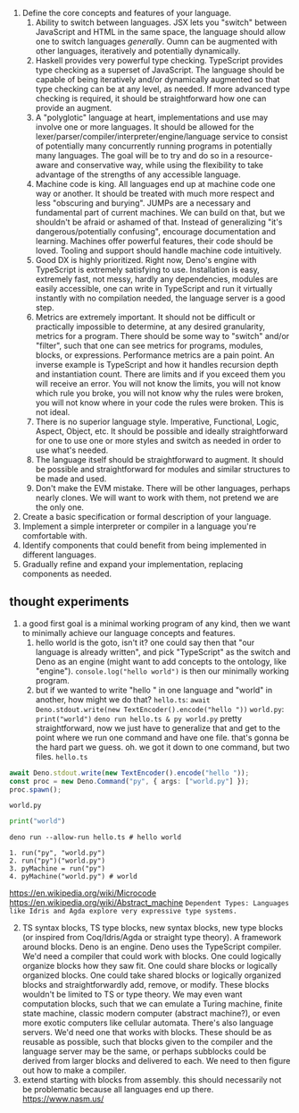 1. Define the core concepts and features of your language.
	1. Ability to switch between languages. JSX lets you "switch" between JavaScript and HTML in the same space, the language should allow one to switch languages *generally*. Oumn can be augmented with other languages, iteratively and potentially dynamically.
	2. Haskell provides very powerful type checking. TypeScript provides type checking as a superset of JavaScript. The language should be capable of being iteratively and/or dynamically augmented so that type checking can be at any level, as needed. If more advanced type checking is required, it should be straightforward how one can provide an augment.
	3. A "polyglotic" language at heart, implementations and use may involve one or more languages. It should be allowed for the lexer/parser/compiler/interpreter/engine/language service to consist of potentially many concurrently running programs in potentially many languages. The goal will be to try and do so in a resource-aware and conservative way, while using the flexibility to take advantage of the strengths of any accessible language.
	4. Machine code is king. All languages end up at machine code one way or another. It should be treated with much more respect and less "obscuring and burying". JUMPs are a necessary and fundamental part of current machines. We can build on that, but we shouldn't be afraid or ashamed of that. Instead of generalizing "it's dangerous/potentially confusing", encourage documentation and learning. Machines offer powerful features, their code should be loved. Tooling and support should handle machine code intuitively.
	5. Good DX is highly prioritized. Right now, Deno's engine with TypeScript is extremely satisfying to use. Installation is easy, extremely fast, not messy, hardly any dependencies, modules are easily accessible, one can write in TypeScript and run it virtually instantly with no compilation needed, the language server is a good step.
	6. Metrics are extremely important. It should not be difficult or practically impossible to determine, at any desired granularity, metrics for a program. There should be some way to "switch" and/or "filter", such that one can see metrics for programs, modules, blocks, or expressions. Performance metrics are a pain point. An inverse example is TypeScript and how it handles recursion depth and instantiation count. There are limits and if you exceed them you will receive an error. You will not know the limits, you will not know which rule you broke, you will not know why the rules were broken, you will not know where in your code the rules were broken. This is not ideal.
	7. There is no superior language style. Imperative, Functional, Logic, Aspect, Object, etc. It should be possible and ideally straightforward for one to use one or more styles and switch as needed in order to use what's needed.
	8. The language itself should be straightforward to augment. It should be possible and straightforward for modules and similar structures to be made and used.
	9. Don't make the EVM mistake. There will be other languages, perhaps nearly clones. We will want to work with them, not pretend we are the only one.
2. Create a basic specification or formal description of your language.
3. Implement a simple interpreter or compiler in a language you're comfortable with.
4. Identify components that could benefit from being implemented in different languages.
5. Gradually refine and expand your implementation, replacing components as needed.

## thought experiments

1. a good first goal is a minimal working program of any kind, then we want to minimally achieve our language concepts and features.
	1. hello world is the goto, isn't it? one could say then that "our language is already written", and pick "TypeScript" as the switch and Deno as an engine (might want to add concepts to the ontology, like "engine"). `console.log("hello world")` is then our minimally working program.
	2. but if we wanted to write "hello " in one language and "world" in another, how might we do that?
	   `hello.ts`: `await Deno.stdout.write(new TextEncoder().encode("hello "))`
	   `world.py`: `print("world")`
	   `deno run hello.ts & py world.py`
	   pretty straightforward, now we just have to generalize that and get to the point where we run one command and have one file. that's gonna be the hard part we guess.
	   oh. we got it down to one command, but two files.
`hello.ts`
```ts
await Deno.stdout.write(new TextEncoder().encode("hello "));
const proc = new Deno.Command("py", { args: ["world.py"] });
proc.spawn();
```
`world.py`
```python
print("world")
```
`deno run --allow-run hello.ts # hello world`

```
1. run("py", "world.py")
2. run("py")("world.py")
3. pyMachine = run("py")
4. pyMachine("world.py") # world
```

https://en.wikipedia.org/wiki/Microcode
https://en.wikipedia.org/wiki/Abstract_machine
`Dependent Types: Languages like Idris and Agda explore very expressive type systems.`

2. TS syntax blocks, TS type blocks, new syntax blocks, new type blocks (or inspired from Coq/Idris/Agda or straight type theory). A framework around blocks. Deno is an engine. Deno uses the TypeScript compiler. We'd need a compiler that could work with blocks. One could logically organize blocks how they saw fit. One could share blocks or logically organized blocks. One could take shared blocks or logically organized blocks and straightforwardly add, remove, or modify. These blocks wouldn't be limited to TS or type theory. We may even want computation blocks, such that we can emulate a Turing machine, finite state machine, classic modern computer (abstract machine?), or even more exotic computers like cellular automata. There's also language servers. We'd need one that works with blocks. These should be as reusable as possible, such that blocks given to the compiler and the language server may be the same, or perhaps subblocks could be derived from larger blocks and delivered to each. We need to then figure out how to make a compiler.
3. extend starting with blocks from assembly. this should necessarily not be problematic because all languages end up there.
https://www.nasm.us/